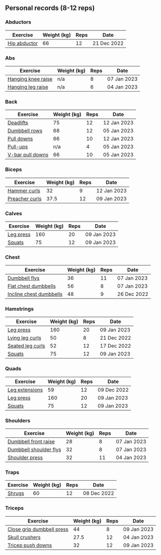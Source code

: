 ## Personal records (8-12 reps)

### Abductors

| Exercise | Weight (kg) | Reps | Date |
| -------- | ----------- | ---- | ---- |
| [Hip abductor](reports/exercises/hip-abductor.md) | 66 | 12 | 21 Dec 2022 |

### Abs

| Exercise | Weight (kg) | Reps | Date |
| -------- | ----------- | ---- | ---- |
| [Hanging knee raise](reports/exercises/hanging-knee-raise.md) | n/a | 8 | 07 Jan 2023 |
| [Hanging leg raise](reports/exercises/hanging-leg-raise.md) | n/a | 6 | 04 Jan 2023 |

### Back

| Exercise | Weight (kg) | Reps | Date |
| -------- | ----------- | ---- | ---- |
| [Deadlifts](reports/exercises/deadlifts.md) | 75 | 12 | 12 Jan 2023 |
| [Dumbbell rows](reports/exercises/dumbbell-rows.md) | 68 | 12 | 05 Jan 2023 |
| [Pull downs](reports/exercises/pull-downs.md) | 66 | 10 | 12 Jan 2023 |
| [Pull-ups](reports/exercises/pull-ups.md) | n/a | 4 | 05 Jan 2023 |
| [V-bar pull downs](reports/exercises/v-bar-pull-downs.md) | 66 | 10 | 05 Jan 2023 |

### Biceps

| Exercise | Weight (kg) | Reps | Date |
| -------- | ----------- | ---- | ---- |
| [Hammer curls](reports/exercises/hammer-curls.md) | 32 | 9 | 12 Jan 2023 |
| [Preacher curls](reports/exercises/preacher-curls.md) | 37.5 | 12 | 09 Jan 2023 |

### Calves

| Exercise | Weight (kg) | Reps | Date |
| -------- | ----------- | ---- | ---- |
| [Leg press](reports/exercises/leg-press.md) | 160 | 20 | 09 Jan 2023 |
| [Squats](reports/exercises/squats.md) | 75 | 12 | 09 Jan 2023 |

### Chest

| Exercise | Weight (kg) | Reps | Date |
| -------- | ----------- | ---- | ---- |
| [Dumbbell flys](reports/exercises/dumbbell-flys.md) | 36 | 11 | 07 Jan 2023 |
| [Flat chest dumbbells](reports/exercises/flat-chest-dumbbells.md) | 56 | 8 | 07 Jan 2023 |
| [Incline chest dumbbells](reports/exercises/incline-chest-dumbbells.md) | 48 | 9 | 26 Dec 2022 |

### Hamstrings

| Exercise | Weight (kg) | Reps | Date |
| -------- | ----------- | ---- | ---- |
| [Leg press](reports/exercises/leg-press.md) | 160 | 20 | 09 Jan 2023 |
| [Lying leg curls](reports/exercises/lying-leg-curls.md) | 50 | 8 | 21 Dec 2022 |
| [Seated leg curls](reports/exercises/seated-leg-curls.md) | 52 | 12 | 17 Dec 2022 |
| [Squats](reports/exercises/squats.md) | 75 | 12 | 09 Jan 2023 |

### Quads

| Exercise | Weight (kg) | Reps | Date |
| -------- | ----------- | ---- | ---- |
| [Leg extensions](reports/exercises/leg-extensions.md) | 59 | 12 | 09 Dec 2022 |
| [Leg press](reports/exercises/leg-press.md) | 160 | 20 | 09 Jan 2023 |
| [Squats](reports/exercises/squats.md) | 75 | 12 | 09 Jan 2023 |

### Shoulders

| Exercise | Weight (kg) | Reps | Date |
| -------- | ----------- | ---- | ---- |
| [Dumbbell front raise](reports/exercises/dumbbell-front-raise.md) | 28 | 8 | 07 Jan 2023 |
| [Dumbbell shoulder flys](reports/exercises/dumbbell-shoulder-flys.md) | 32 | 8 | 07 Jan 2023 |
| [Shoulder press](reports/exercises/shoulder-press.md) | 32 | 11 | 04 Jan 2023 |

### Traps

| Exercise | Weight (kg) | Reps | Date |
| -------- | ----------- | ---- | ---- |
| [Shrugs](reports/exercises/shrugs.md) | 60 | 12 | 08 Dec 2022 |

### Triceps

| Exercise | Weight (kg) | Reps | Date |
| -------- | ----------- | ---- | ---- |
| [Close grip dumbbell press](reports/exercises/close-grip-dumbbell-press.md) | 44 | 8 | 09 Jan 2023 |
| [Skull crushers](reports/exercises/skull-crushers.md) | 27.5 | 12 | 04 Jan 2023 |
| [Tricep push downs](reports/exercises/tricep-push-downs.md) | 32 | 12 | 09 Jan 2023 |